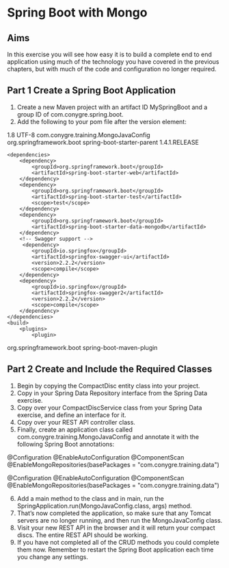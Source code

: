# Spring Boot with Mongo
## Aims
In this exercise you will see how easy it is to build a complete end to end application using 
much of the technology you have covered in the previous chapters, but with much of the code and configuration no longer required.

## Part 1 Create a Spring Boot Application
1.	Create a new Maven project with an artifact ID MySpringBoot and a group ID of com.conygre.spring.boot.
2.	Add the following to your pom file after the version element:

<properties>
		<java.version>1.8</java.version>
		<project.build.sourceEncoding>UTF-8</project.build.sourceEncoding>
		<start-class>com.conygre.training.MongoJavaConfig</start-class>
	</properties>
	<parent>
		<groupId>org.springframework.boot</groupId>
		<artifactId>spring-boot-starter-parent</artifactId>
		<version>1.4.1.RELEASE</version>
	</parent>

	<dependencies>
		<dependency>
			<groupId>org.springframework.boot</groupId>
			<artifactId>spring-boot-starter-web</artifactId>
		</dependency>
		<dependency>
			<groupId>org.springframework.boot</groupId>
			<artifactId>spring-boot-starter-test</artifactId>
			<scope>test</scope>
		</dependency>
		<dependency>
			<groupId>org.springframework.boot</groupId>
			<artifactId>spring-boot-starter-data-mongodb</artifactId>
		</dependency>
		<!-- Swagger support -->
		 <dependency>
            <groupId>io.springfox</groupId>
            <artifactId>springfox-swagger-ui</artifactId>
            <version>2.2.2</version>
            <scope>compile</scope>
        </dependency>
        <dependency>
            <groupId>io.springfox</groupId>
            <artifactId>springfox-swagger2</artifactId>
            <version>2.2.2</version>
            <scope>compile</scope>
        </dependency>
	</dependencies>
	<build>
		<plugins>
			<plugin>
<groupId>org.springframework.boot</groupId>
				<artifactId>spring-boot-maven-plugin</artifactId>
			</plugin>
		</plugins>
	</build>




## Part 2 Create and Include the Required Classes
1.	Begin by copying the CompactDisc entity class into your project.
2.	Copy in your Spring Data Repository interface from the Spring Data exercise.
3.	Copy over your CompactDiscService class from your Spring Data exercise, and define an interface for it.
4.	Copy over your REST API controller class.
5.	Finally, create an application class called com.conygre.training.MongoJavaConfig and annotate it with the following Spring Boot annotations:
 
 @Configuration
@EnableAutoConfiguration
@ComponentScan
@EnableMongoRepositories(basePackages = "com.conygre.training.data")

@Configuration
@EnableAutoConfiguration
@ComponentScan
@EnableMongoRepositories(basePackages = "com.conygre.training.data")

6.	Add a main method to the class and in main, run the SpringApplication.run(MongoJavaConfig.class, args) method.
7.	That’s now completed the application, so make sure that any Tomcat servers are no longer running, and then run the MongoJavaConfig class.
8.	Visit your new REST API in the browser and it will return your compact discs. The entire REST API should be working. 
9.	If you have not completed all of the CRUD methods you could complete them now. Remember to restart the Spring Boot application each time you change any settings.


